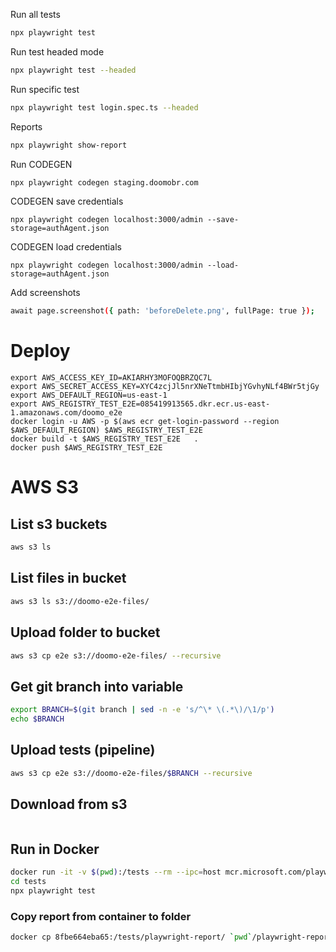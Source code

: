 Run all tests

```bash
npx playwright test
```

Run test headed mode

```bash
npx playwright test --headed
```

Run specific test

```bash
npx playwright test login.spec.ts --headed
```



Reports

```bash
npx playwright show-report
```


Run CODEGEN

```bash
npx playwright codegen staging.doomobr.com
```

CODEGEN save credentials

```
npx playwright codegen localhost:3000/admin --save-storage=authAgent.json
```

CODEGEN load credentials

```
npx playwright codegen localhost:3000/admin --load-storage=authAgent.json
```



Add screenshots 

```bash
await page.screenshot({ path: 'beforeDelete.png', fullPage: true });
```


# Deploy

```
export AWS_ACCESS_KEY_ID=AKIARHY3MOFOQBRZQC7L
export AWS_SECRET_ACCESS_KEY=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
export AWS_DEFAULT_REGION=us-east-1
export AWS_REGISTRY_TEST_E2E=085419913565.dkr.ecr.us-east-1.amazonaws.com/doomo_e2e
docker login -u AWS -p $(aws ecr get-login-password --region $AWS_DEFAULT_REGION) $AWS_REGISTRY_TEST_E2E        
docker build -t $AWS_REGISTRY_TEST_E2E   .
docker push $AWS_REGISTRY_TEST_E2E
```


# AWS S3

## List s3 buckets
```bash
aws s3 ls
```

## List files in bucket
```bash
aws s3 ls s3://doomo-e2e-files/
```

## Upload folder to bucket
```bash
aws s3 cp e2e s3://doomo-e2e-files/ --recursive
```

## Get git branch into variable
```bash
export BRANCH=$(git branch | sed -n -e 's/^\* \(.*\)/\1/p')
echo $BRANCH
```
## Upload tests (pipeline)

```bash
aws s3 cp e2e s3://doomo-e2e-files/$BRANCH --recursive
```

## Download from s3

```bash

```


## Run in Docker 

```bash
docker run -it -v $(pwd):/tests --rm --ipc=host mcr.microsoft.com/playwright:v1.25.0-focal /bin/bash
cd tests
npx playwright test
```

### Copy report from container to folder

```bash
docker cp 8fbe664eba65:/tests/playwright-report/ `pwd`/playwright-report/.
```